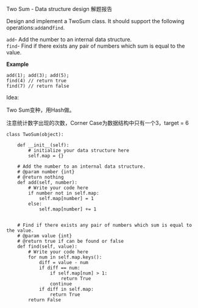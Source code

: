 Two Sum - Data structure design 解题报告

Design and implement a TwoSum class. It should support the following operations:`add`and`find`.

`add`- Add the number to an internal data structure.  
`find`- Find if there exists any pair of numbers which sum is equal to the value.

  
**Example**

```
add(1); add(3); add(5);
find(4) // return true
find(7) // return false
```

Idea: 

Two Sum变种，用Hash做。

注意统计数字出现的次数，Corner Case为数据结构中只有一个3，target = 6

```
class TwoSum(object):
    
    def __init__(self):
        # initialize your data structure here
        self.map = {}

    # Add the number to an internal data structure.
    # @param number {int}
    # @return nothing
    def add(self, number):
        # Write your code here
        if number not in self.map:
            self.map[number] = 1
        else:
            self.map[number] += 1


    # Find if there exists any pair of numbers which sum is equal to the value.
    # @param value {int}
    # @return true if can be found or false
    def find(self, value):
        # Write your code here
        for num in self.map.keys():
            diff = value - num
            if diff == num:
                if self.map[num] > 1:
                    return True
                continue
            if diff in self.map:
                return True
        return False
```



